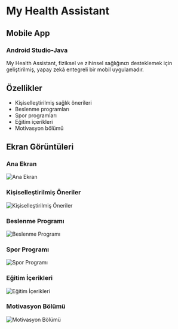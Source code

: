 # My Health Assistant
## Mobile App 
### Android Studio-Java 

My Health Assistant, fiziksel ve zihinsel sağlığınızı desteklemek için geliştirilmiş, yapay zekâ entegreli bir mobil uygulamadır.

## Özellikler

- Kişiselleştirilmiş sağlık önerileri
- Beslenme programları
- Spor programları
- Eğitim içerikleri
- Motivasyon bölümü

## Ekran Görüntüleri

### Ana Ekran
![Ana Ekran](images/ana-ekran.png)

### Kişiselleştirilmiş Öneriler
![Kişiselleştirilmiş Öneriler](images/kisisellestirilmis-oneriler.png)

### Beslenme Programı
![Beslenme Programı](images/beslenme-programi.png)

### Spor Programı
![Spor Programı](images/spor-programi.png)

### Eğitim İçerikleri
![Eğitim İçerikleri](images/egitim-icerikleri.png)

### Motivasyon Bölümü
![Motivasyon Bölümü](images/motivasyon-bolumu.png)

